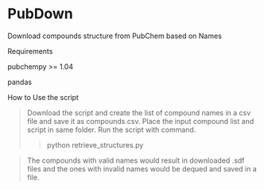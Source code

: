 # PubDown
Download compounds structure from PubChem based on Names

Requirements

pubchempy >= 1.04

pandas

How to Use the script

> Download the script and create the list of compound names in a csv file and save it as compounds.csv. 
> Place the input compound list and script in same folder.
> Run the script with command.
>> python retrieve_structures.py

> The compounds with valid names would result in downloaded .sdf files and the ones with invalid names would be dequed and saved in a file.
